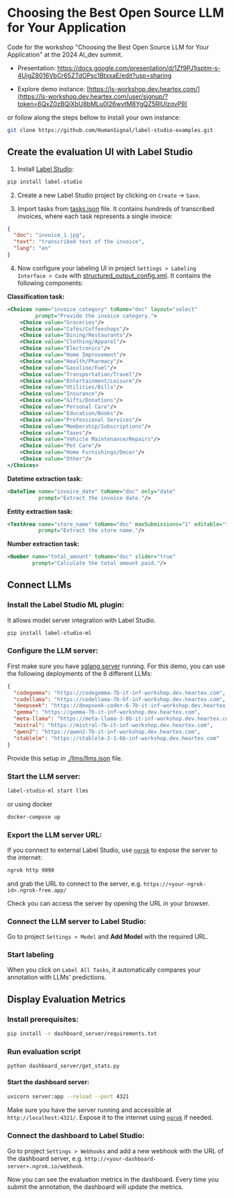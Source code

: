 # Choosing the Best Open Source LLM for Your Application

Code for the workshop "Choosing the Best Open Source LLM for Your Application" at the 2024 AI_dev summit.

* Presentation: https://docs.google.com/presentation/d/1Zf9PJ1isptm-s-4UjgZ8016VbCr65ZTdOPsc1BtxxaE/edit?usp=sharing

* Explore demo instance: [https://ls-workshop.dev.heartex.com/](https://ls-workshop.dev.heartex.com/user/signup/?token=6QxZ0zBQiXbU8bMLu0I26wvtM8YgQZ5RIUlzqvP9)


or follow along the steps bellow to install your own instance:

```bash
git clone https://github.com/HumanSignal/label-studio-examples.git
```


## Create the evaluation UI with Label Studio

1. Install [Label Studio](https://labelstud.io/):

```bash
pip install label-studio
```

2. Create a new Label Studio project by clicking on `Create` -> `Save`.

3. Import tasks from [tasks.json](tasks.json) file. It contains hundreds of transcribed invoices, where each task represents a single invoice:
```json
{
  "doc": "invoice_1.jpg",
  "text": "transcribed text of the invoice",
  "lang": "en"
}
```

4. Now configure your labeling UI in project `Settings > Labeling Interface > Code` with [structured_output_config.xml](structured_output_config.xml). It contains the following components:


**Classification task:**
```xml
<Choices name="invoice_category" toName="doc" layout="select"
         prompt="Provide the invoice category.">
    <Choice value="Groceries"/>
    <Choice value="Cafés/Coffeeshops"/>
    <Choice value="Dining/Restaurants"/>
    <Choice value="Clothing/Apparel"/>
    <Choice value="Electronics"/>
    <Choice value="Home Improvement"/>
    <Choice value="Health/Pharmacy"/>
    <Choice value="Gasoline/Fuel"/>
    <Choice value="Transportation/Travel"/>
    <Choice value="Entertainment/Leisure"/>
    <Choice value="Utilities/Bills"/>
    <Choice value="Insurance"/>
    <Choice value="Gifts/Donations"/>
    <Choice value="Personal Care"/>
    <Choice value="Education/Books"/>
    <Choice value="Professional Services"/>
    <Choice value="Membership/Subscriptions"/>
    <Choice value="Taxes"/>
    <Choice value="Vehicle Maintenance/Repairs"/>
    <Choice value="Pet Care"/>
    <Choice value="Home Furnishings/Decor"/>
    <Choice value="Other"/>
</Choices>
```

**Datetime extraction task:**
```xml
<DateTime name="invoice_date" toName="doc" only="date"
          prompt="Extract the invoice date."/>
```

**Entity extraction task:**
```xml
<TextArea name="store_name" toName="doc" maxSubmissions="1" editable="true" showSubmitButton="false"
          prompt="Extract the store name."/>
```

**Number extraction task:**
```xml
<Number name="total_amount" toName="doc" slider="true"
        prompt="Calculate the total amount paid."/>
```


## Connect LLMs

### Install the Label Studio ML plugin:

It allows model server integration with Label Studio.
```bash
pip install label-studio-ml
```

### Configure the LLM server:

First make sure you have [sglang server](https://github.com/sgl-project/sglang) running. For this demo, you can use the following deployments of the 8 different LLMs:
```json
{
  "codegemma": "https://codegemma-7b-it-inf-workshop.dev.heartex.com",
  "codellama": "https://codellama-7b-hf-inf-workshop.dev.heartex.com",
  "deepseek": "https://deepseek-coder-6-7b-it-inf-workshop.dev.heartex.com",
  "gemma": "https://gemma-7b-it-inf-workshop.dev.heartex.com",
  "meta-llama": "https://meta-llama-3-8b-it-inf-workshop.dev.heartex.com",
  "mistral": "https://mistral-7b-it-inf-workshop.dev.heartex.com",
  "qwen2": "https://qwen2-7b-it-inf-workshop.dev.heartex.com",
  "stablelm": "https://stablelm-2-1-6b-inf-workshop.dev.heartex.com"
}
```
Provide this setup in  [./llms/llms.json](llms/llms.json) file.

### Start the LLM server:
```bash
label-studio-ml start llms
```

or using docker
```bash
docker-compose up
```
   
### Export the LLM server URL:

If you connect to external Label Studio, use [`ngrok`](https://ngrok.com/) to expose the server to the internet:

```bash
ngrok http 9090
```

and grab the URL to connect to the server, e.g. `https://<your-ngrok-id>.ngrok-free.app/`

Check you can access the server by opening the URL in your browser.


### Connect the LLM server to Label Studio:

Go to project `Settings > Model` and **Add Model** with the required URL.

### Start labeling

When you click on `Label All Tasks`, it automatically compares your annotation with LLMs' predictions.

## Display Evaluation Metrics

### Install prerequisites:

```bash
pip install -r dashboard_server/requirements.txt
```

### Run evaluation script

```bash
python dashboard_server/get_stats.py
```

#### Start the dashboard server:

```bash
uvicorn server:app --reload --port 4321
```

Make sure you have the server running and accessible at `http://localhost:4321/`. Expose it to the internet using [`ngrok`](https://ngrok.com/) if needed.

### Connect the dashboard to Label Studio:

Go to project `Settings > Webhooks` and add a new webhook with the URL of the dashboard server, e.g. `http://<your-dashboard-server>.ngrok.io/webhook`.

Now you can see the evaluation metrics in the dashboard. Every time you submit the annotation, the dashboard will update the metrics.
